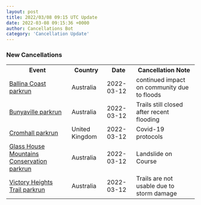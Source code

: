 ```yaml
---
layout: post
title: 2022/03/08 09:15 UTC Update
date: 2022-03-08 09:15:36 +0000
author: Cancellations Bot
category: 'Cancellation Update'
---
```


<h3>New Cancellations</h3>
<div class='hscrollable'>
<table style='width: 100%'>
    <tr>
        <th>Event</th>
        <th>Country</th>
        <th>Date</th>
        <th>Cancellation Note</th>
    </tr>
    <tr>
        <td><a href="https://www.parkrun.com.au/ballinacoast">Ballina Coast parkrun</a></td>
        <td>Australia</td>
        <td>2022-03-12</td>
        <td>continued impact on community due to floods</td>
    </tr>
    <tr>
        <td><a href="https://www.parkrun.com.au/bunyaville">Bunyaville parkrun</a></td>
        <td>Australia</td>
        <td>2022-03-12</td>
        <td>Trails still closed after recent flooding</td>
    </tr>
    <tr>
        <td><a href="">Cromhall parkrun</a></td>
        <td>United Kingdom</td>
        <td>2022-03-12</td>
        <td>Covid-19 protocols</td>
    </tr>
    <tr>
        <td><a href="https://www.parkrun.com.au/glasshousemountainsconservation">Glass House Mountains Conservation parkrun</a></td>
        <td>Australia</td>
        <td>2022-03-12</td>
        <td>Landslide on Course</td>
    </tr>
    <tr>
        <td><a href="https://www.parkrun.com.au/victoryheightstrail">Victory Heights Trail parkrun</a></td>
        <td>Australia</td>
        <td>2022-03-12</td>
        <td>Trails are not usable due to storm damage</td>
    </tr>
</table>
</div>

